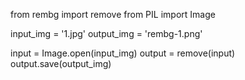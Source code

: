 from rembg import remove
from PIL import Image

input_img = '1.jpg'
output_img = 'rembg-1.png'

input = Image.open(input_img)
output = remove(input)
output.save(output_img)
